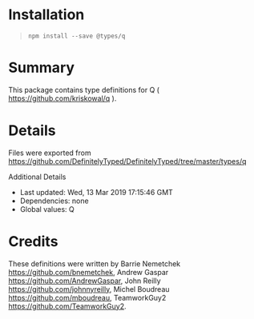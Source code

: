 # Installation

> `npm install --save @types/q`

# Summary

This package contains type definitions for Q ( https://github.com/kriskowal/q ).

# Details

Files were exported from https://github.com/DefinitelyTyped/DefinitelyTyped/tree/master/types/q

Additional Details

- Last updated: Wed, 13 Mar 2019 17:15:46 GMT
- Dependencies: none
- Global values: Q

# Credits

These definitions were written by Barrie Nemetchek <https://github.com/bnemetchek>, Andrew Gaspar <https://github.com/AndrewGaspar>, John Reilly <https://github.com/johnnyreilly>, Michel Boudreau <https://github.com/mboudreau>, TeamworkGuy2 <https://github.com/TeamworkGuy2>.
